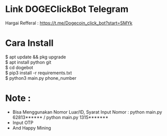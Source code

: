 # Link DOGEClickBot Telegram
Hargai Refferal : https://t.me/Dogecoin_click_bot?start=SMYk

# Cara Install 
$ apt update && pkg upgrade<br>
$ apt install python git<br>
$ cd dogebot <br>
$ pip3 install -r requirements.txt<br>
$ python3 main.py phone_number<br>

# Note :
- Bisa Menggunakan Nomor Luar/ID, Syarat Input Nomor : python main.py 62813****** / python main.py 1315*******
- Input OTP
- And Happy Mining


